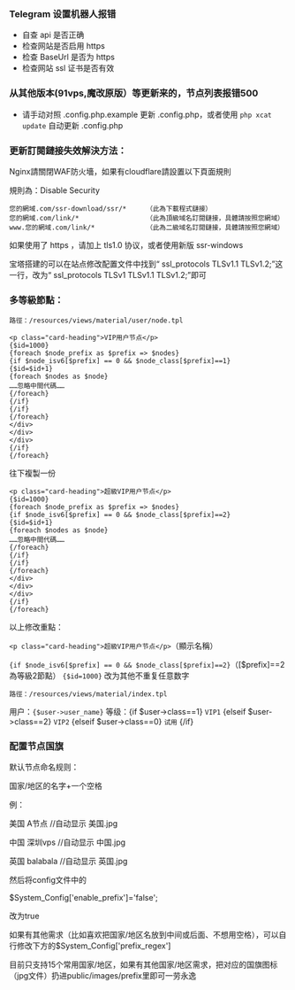 ### Telegram 设置机器人报错
* 自查 api 是否正确
* 检查网站是否启用 https
* 检查 BaseUrl 是否为 https
* 检查网站 ssl 证书是否有效

### 从其他版本(91vps,魔改原版）等更新来的，节点列表报错500
* 请手动对照 .config.php.example 更新 .config.php，或者使用 `php xcat update` 自动更新 .config.php

### 更新訂閱鏈接失效解決方法：

Nginx請關閉WAF防火墻，如果有cloudflare請設置以下頁面規則

規則為：Disable Security
```
您的網域.com/ssr-download/ssr/*     （此為下載程式鏈接）
您的網域.com/link/*                 （此為頂級域名訂閱鏈接，具體請按照您網域）
www.您的網域.com/link/*             （此為二級域名訂閱鏈接，具體請按照您網域）
```
如果使用了 https ，请加上 tls1.0 协议，或者使用新版 ssr-windows

宝塔搭建的可以在站点修改配置文件中找到“ ssl_protocols TLSv1.1 TLSv1.2;”这一行，改为“ ssl_protocols TLSv1 TLSv1.1 TLSv1.2;”即可

### 多等級節點：

`路徑：/resources/views/material/user/node.tpl`

```
<p class="card-heading">VIP用户节点</p>
{$id=1000}
{foreach $node_prefix as $prefix => $nodes}
{if $node_isv6[$prefix] == 0 && $node_class[$prefix]==1}
{$id=$id+1}
{foreach $nodes as $node}
……忽略中間代碼……
{/foreach}
{/if}
{/if}
{/foreach}
</div>
</div>
</div>
{/if}
{/foreach}
```
往下複製一份

```
<p class="card-heading">超級VIP用户节点</p>
{$id=1000}
{foreach $node_prefix as $prefix => $nodes}
{if $node_isv6[$prefix] == 0 && $node_class[$prefix]==2}
{$id=$id+1}
{foreach $nodes as $node}
……忽略中間代碼……
{/foreach}
{/if}
{/if}
{/foreach}
</div>
</div>
</div>
{/if}
{/foreach}
```
以上修改重點：

`<p class="card-heading">超級VIP用户节点</p>`（顯示名稱）

`{if $node_isv6[$prefix] == 0 && $node_class[$prefix]==2}`（[$prefix]==2為等級2節點）
`{$id=1000}` 改为其他不重复任意数字



`路徑：/resources/views/material/index.tpl`
<p>用户：<code>{$user->user_name}</code>
 等级：{if $user->class==1}
<code>VIP1</code>
 {elseif $user->class==2}
<code>VIP2</code>
{elseif $user->class==0}
<code>试用</code>
{/if}

### 配置节点国旗

默认节点命名规则：

国家/地区的名字+一个空格

例：

美国 A节点 //自动显示 美国.jpg

中国 深圳vps //自动显示 中国.jpg

英国 balabala //自动显示 英国.jpg

然后将config文件中的

$System_Config['enable_prefix']='false';

改为true

如果有其他需求（比如喜欢把国家/地区名放到中间或后面、不想用空格），可以自行修改下方的$System_Config['prefix_regex']

目前只支持15个常用国家/地区，如果有其他国家/地区需求，把对应的国旗图标（jpg文件）扔进public/images/prefix里即可一劳永逸
